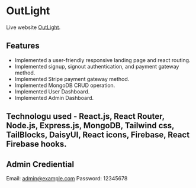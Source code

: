 # OutLight

Live website [OutLight](https://outlight-7c319.web.app/).

## Features

* Implemented a user-friendly responsive landing page and react routing.
* Implemented signup, signout authentication, and payment gateway method.
* Implemented Stripe payment gateway method.
* Implemented MongoDB CRUD operation.
* Implemented User Dashboard.
* Implemented Admin Dashboard.

## Technologu used - React.js, React Router, Node.js, Express.js, MongoDB, Tailwind css, TailBlocks, DaisyUI, React icons, Firebase, React Firebase hooks.

## Admin Crediential
Email: admin@example.com
Password: 12345678